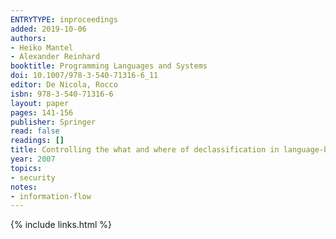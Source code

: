 ```yaml
---
ENTRYTYPE: inproceedings
added: 2019-10-06
authors:
- Heiko Mantel
- Alexander Reinhard
booktitle: Programming Languages and Systems
doi: 10.1007/978-3-540-71316-6_11
editor: De Nicola, Rocco
isbn: 978-3-540-71316-6
layout: paper
pages: 141-156
publisher: Springer
read: false
readings: []
title: Controlling the what and where of declassification in language-based security
year: 2007
topics:
- security
notes:
- information-flow
---
```


{% include links.html %}
